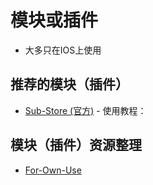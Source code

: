 # 模块或插件
- 大多只在IOS上使用

## 推荐的模块（插件）
- [Sub-Store (官方)](https://github.com/sub-store-org/Sub-Store) - 使用教程：
## 模块（插件）资源整理
- [For-Own-Use](https://github.com/ProxyStorage/For-Own-Use)
 
